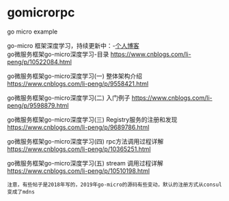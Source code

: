 # gomicrorpc
go micro example

go-micro 框架深度学习，持续更新中：-[个人博客](https://www.cnblogs.com/li-peng/p/10522084.html)      
go微服务框架go-micro深度学习-目录  https://www.cnblogs.com/li-peng/p/10522084.html

go微服务框架go-micro深度学习(一) 整体架构介绍  https://www.cnblogs.com/li-peng/p/9558421.html    

go微服务框架go-micro深度学习(二) 入门例子     https://www.cnblogs.com/li-peng/p/9598879.html

go微服务框架go-micro深度学习(三) Registry服务的注册和发现  https://www.cnblogs.com/li-peng/p/9689786.html

go微服务框架go-micro深度学习(四) rpc方法调用过程详解  https://www.cnblogs.com/li-peng/p/10365251.html

go微服务框架go-micro深度学习(五) stream 调用过程详解 https://www.cnblogs.com/li-peng/p/10510198.html


`注意，有些帖子是2018年写的，2019年go-micro的源码有些变动，默认的注册方式从consul变成了mdns`
